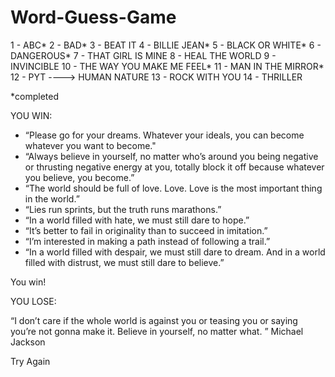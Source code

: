 # Word-Guess-Game

1 - ABC* 
2 - BAD*
3 - BEAT IT
4 - BILLIE JEAN*
5 - BLACK OR WHITE*
6 - DANGEROUS*
7 - THAT GIRL IS MINE
8 - HEAL THE WORLD
9 - INVINCIBLE
10 - THE WAY YOU MAKE ME FEEL*
11 - MAN IN THE MIRROR*
12 - PYT ----> HUMAN NATURE
13 - ROCK WITH YOU
14 - THRILLER

*completed

YOU WIN:

- “Please go for your dreams. Whatever your ideals, you can become whatever you want to become."
- “Always believe in yourself, no matter who’s around you being negative or thrusting negative energy at you, totally block it off because whatever you believe, you become.”
- “The world should be full of love. Love. Love is the  most important thing in the world.”
- “Lies run sprints, but the truth runs marathons.”
- “In a world filled with hate, we must still dare to hope.”
- “It’s better to fail in originality than to succeed in imitation.”
- “I’m interested in making a path instead of following a trail.”
- “In a world filled with despair, we must still dare to dream. And in a world filled with distrust, we must still dare to believe.”

You win!

YOU LOSE: 

“I don’t care if the whole world is against you or teasing you or saying you’re not gonna make it. Believe in yourself, no matter what. ” Michael Jackson

Try Again